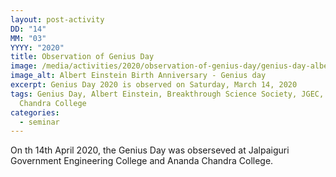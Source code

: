 ```yaml
---
layout: post-activity
DD: "14"
MM: "03"
YYYY: "2020"
title: Observation of Genius Day
image: /media/activities/2020/observation-of-genius-day/genius-day-albert-einstein.png
image_alt: Albert Einstein Birth Anniversary - Genius day
excerpt: Genius Day 2020 is observed on Saturday, March 14, 2020
tags: Genius Day, Albert Einstein, Breakthrough Science Society, JGEC, Ananda
  Chandra College
categories:
  - seminar
---
```

On th 14th April 2020, the Genius Day was obserseved at Jalpaiguri Government Engineering College and Ananda Chandra College.
